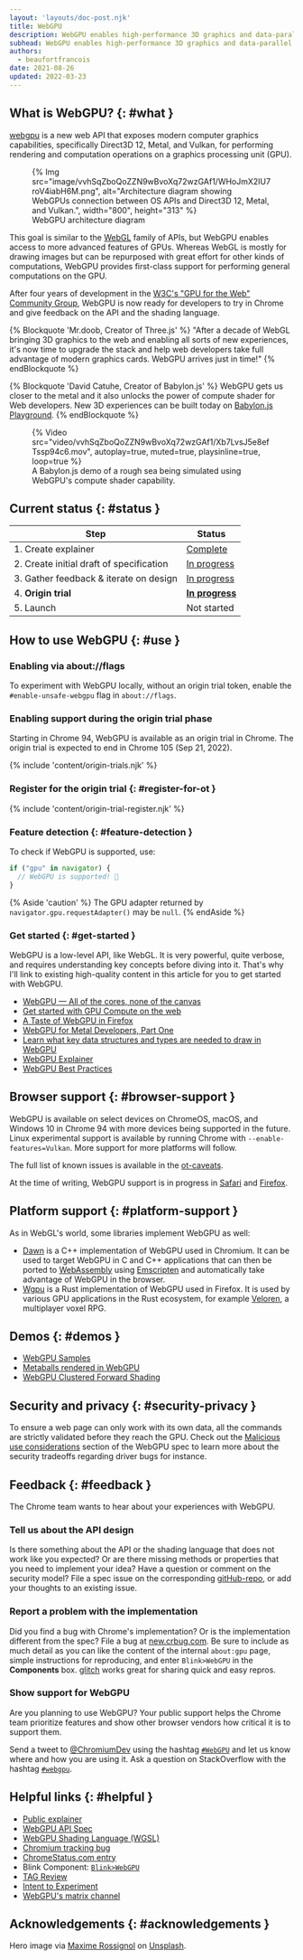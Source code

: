 ```yaml
---
layout: 'layouts/doc-post.njk'
title: WebGPU
description: WebGPU enables high-performance 3D graphics and data-parallel computation on the web.
subhead: WebGPU enables high-performance 3D graphics and data-parallel computation on the web.
authors:
  - beaufortfrancois
date: 2021-08-26
updated: 2022-03-23
---
```


## What is WebGPU? {: #what }

[webgpu] is a new web API that exposes modern computer graphics capabilities,
specifically Direct3D 12, Metal, and Vulkan, for performing rendering and
computation operations on a graphics processing unit (GPU).

<figure>
  {% Img src="image/vvhSqZboQoZZN9wBvoXq72wzGAf1/WHoJmX2IU7roV4iabH6M.png", alt="Architecture diagram showing WebGPUs connection between OS APIs and Direct3D 12, Metal, and Vulkan.", width="800", height="313" %}
  <figcaption>WebGPU architecture diagram</figcaption>
</figure>

This goal is similar to the [WebGL][webgl] family of APIs, but WebGPU enables access to
more advanced features of GPUs. Whereas WebGL is mostly for drawing images but
can be repurposed with great effort for other kinds of computations, WebGPU
provides first-class support for performing general computations on the GPU.

After four years of development in the [W3C's "GPU for the Web" Community
Group][w3c-gpu], WebGPU is now ready for developers to try in Chrome and give feedback on
the API and the shading language.

{% Blockquote 'Mr.doob, Creator of Three.js' %}
"After a decade of WebGL bringing 3D graphics to the web and enabling all sorts
of new experiences, it's now time to upgrade the stack and help web developers
take full advantage of modern graphics cards. WebGPU arrives just in time!"
{% endBlockquote %}

{% Blockquote 'David Catuhe, Creator of Babylon.js' %}
WebGPU gets us closer to the metal and it also unlocks the power of compute
shader for Web developers. New 3D experiences can be built today on [Babylon.js
Playground][babylon].
{% endBlockquote %}

<figure>
  {% Video src="video/vvhSqZboQoZZN9wBvoXq72wzGAf1/Xb7LvsJ5e8efTssp94c6.mov", autoplay=true, muted=true, playsinline=true, loop=true %}
  <figcaption>
    A Babylon.js demo of a rough sea being simulated using WebGPU's compute shader capability.
  </figcaption>
</figure>

## Current status {: #status }

<div>

| Step                                     | Status                   |
| ---------------------------------------- | ------------------------ |
| 1. Create explainer                      | [Complete][explainer]    |
| 2. Create initial draft of specification | [In progress][spec]      |
| 3. Gather feedback & iterate on design   | [In progress](#feedback) |
| 4. **Origin trial**                      | **[In progress][ot]**    |
| 5. Launch                                | Not started              |

</div>

## How to use WebGPU {: #use }

### Enabling via about://flags

To experiment with WebGPU locally, without an origin trial token, enable the
`#enable-unsafe-webgpu` flag in `about://flags`.

### Enabling support during the origin trial phase

Starting in Chrome&nbsp;94, WebGPU is available as an origin trial in Chrome. The
origin trial is expected to end in Chrome&nbsp;105 (Sep 21, 2022).

{% include 'content/origin-trials.njk' %}

### Register for the origin trial {: #register-for-ot }

{% include 'content/origin-trial-register.njk' %}

### Feature detection {: #feature-detection }

To check if WebGPU is supported, use:

```js
if ("gpu" in navigator) {
  // WebGPU is supported! 🎉
}
```

{% Aside 'caution' %}
The GPU adapter returned by `navigator.gpu.requestAdapter()` may be `null`.
{% endAside %}

### Get started {: #get-started }

WebGPU is a low-level API, like WebGL. It is very powerful, quite verbose, and
requires understanding key concepts before diving into it. That's why I'll link
to existing high-quality content in this article for you to get started with
WebGPU.

- [WebGPU — All of the cores, none of the canvas][webgpu-surma]
- [Get started with GPU Compute on the web][webgpu-started]
- [A Taste of WebGPU in Firefox][webgpu-firefox]
- [WebGPU for Metal Developers, Part One][webgpu-metal]
- [Learn what key data structures and types are needed to draw in WebGPU][webgpu-draw]
- [WebGPU Explainer][webgpu-explainer]
- [WebGPU Best Practices][webgpu-best-practices]

## Browser support {: #browser-support }

WebGPU is available on select devices on ChromeOS, macOS, and Windows 10 in
Chrome&nbsp;94 with more devices being supported in the future. Linux
experimental support is available by running Chrome with
`--enable-features=Vulkan`. More support for more platforms will
follow.

The full list of known issues is available in the [ot-caveats].

At the time of writing, WebGPU support is in progress in [Safari][safari] and [Firefox][firefox].

## Platform support {: #platform-support }

As in WebGL's world, some libraries implement WebGPU as well:

- [Dawn][dawn] is a C++ implementation of WebGPU used in Chromium. It can be used to
  target WebGPU in C and C++ applications that can then be ported to
  [WebAssembly][webassembly] using [Emscripten][emscripten] and automatically take advantage of WebGPU in
  the browser.
- [Wgpu][wgpu] is a Rust implementation of WebGPU used in Firefox. It is used by
  various GPU applications in the Rust ecosystem, for example [Veloren][veloren], a
  multiplayer voxel RPG.

## Demos {: #demos }

- [WebGPU Samples][samples]
- [Metaballs rendered in WebGPU][metaballs]
- [WebGPU Clustered Forward Shading][shading]

## Security and privacy  {: #security-privacy }

To ensure a web page can only work with its own data, all the commands are
strictly validated before they reach the GPU. Check out the [Malicious use
considerations][malicious] section of the WebGPU spec to learn more about the security
tradeoffs regarding driver bugs for instance.

## Feedback {: #feedback }

The Chrome team wants to hear about your experiences with WebGPU.

### Tell us about the API design

Is there something about the API or the shading language that does not work like
you expected? Or are there missing methods or properties that you need to
implement your idea? Have a question or comment on the security model? File a
spec issue on the corresponding [gitHub-repo], or add your thoughts to an
existing issue.

### Report a problem with the implementation

Did you find a bug with Chrome's implementation? Or is the implementation
different from the spec? File a bug at [new.crbug.com](https://new.crbug.com).
Be sure to include as much detail as you can like the content of the internal
`about:gpu` page, simple instructions for reproducing, and enter `Blink>WebGPU`
in the **Components** box. [glitch](https://glitch.com/) works great for sharing
quick and easy repros.

### Show support for WebGPU

Are you planning to use WebGPU? Your public support helps the Chrome team
prioritize features and show other browser vendors how critical it is to support
them.

Send a tweet to [@ChromiumDev][cr-dev-twitter] using the hashtag
[`#WebGPU`](https://twitter.com/search?q=%23WebGPU&src=recent_search_click&f=live)
and let us know where and how you are using it. Ask a question on StackOverflow
with the hashtag [`#webgpu`](https://stackoverflow.com/questions/tagged/webgpu).

## Helpful links {: #helpful }

- [Public explainer][explainer]
- [WebGPU API Spec][spec]
- [WebGPU Shading Language (WGSL)][wgsl-spec]
- [Chromium tracking bug][cr-bug]
- [ChromeStatus.com entry][cr-status]
- Blink Component: [`Blink>WebGPU`][blink-component]
- [TAG Review](https://github.com/w3ctag/design-reviews/issues/626)
- [Intent to Experiment](https://groups.google.com/a/chromium.org/g/blink-dev/c/K4_egTNAvTs/m/ApS804L_AQAJ)
- [WebGPU's matrix channel][matrix]

## Acknowledgements {: #acknowledgements }

Hero image via [Maxime Rossignol](https://unsplash.com/@maxoor) on
[Unsplash](https://unsplash.com/photos/ukOCJ09jpgc).

[webgpu]: https://gpuweb.github.io/gpuweb/
[webgl]: https://developer.mozilla.org/docs/Web/API/WebGL_API
[w3c-gpu]: https://www.w3.org/community/gpu/
[babylon]: https://playground.babylonjs.com/#XCNL7Y
[webgpu-surma]: https://surma.dev/things/webgpu/
[webgpu-started]: /gpu-compute/
[webgpu-firefox]: https://hacks.mozilla.org/2020/04/experimental-webgpu-in-firefox/
[webgpu-metal]: https://metalbyexample.com/webgpu-part-one/
[webgpu-draw]: https://alain.xyz/blog/raw-webgpu
[webgpu-explainer]: https://gpuweb.github.io/gpuweb/explainer/
[webgpu-best-practices]: https://toji.github.io/webgpu-best-practices/
[ot-caveats]: https://hackmd.io/QcdsK_g7RVKRCIIBqgs5Hw
[safari]: https://webkit.org/blog/9528/webgpu-and-wsl-in-safari/
[firefox]: https://hacks.mozilla.org/2020/04/experimental-webgpu-in-firefox/
[dawn]: https://dawn.googlesource.com/dawn
[webassembly]: https://developer.mozilla.org/docs/WebAssembly
[emscripten]: https://emscripten.org/
[wgpu]: https://sotrh.github.io/learn-wgpu/#what-is-wgpu
[veloren]: https://veloren.net/devblog-125/
[samples]: https://austin-eng.com/webgpu-samples/
[metaballs]: https://toji.github.io/webgpu-metaballs/
[shading]: https://toji.github.io/webgpu-clustered-shading/
[malicious]: https://gpuweb.github.io/gpuweb/#malicious-use
[github-repo]: https://github.com/gpuweb/gpuweb/issues/
[spec]: https://gpuweb.github.io/gpuweb/
[wgsl-spec]: https://gpuweb.github.io/gpuweb/wgsl/
[issues]: https://github.com/gpuweb/gpuweb/issues
[explainer]: https://gpuweb.github.io/gpuweb/explainer/
[cr-bug]: https://bugs.chromium.org/p/chromium/issues/detail?id=1156646
[cr-status]: https://chromestatus.com/feature/6213121689518080
[blink-component]: https://chromestatus.com/features#component%3ABlink%3EWebGPU
[cr-dev-twitter]: https://twitter.com/ChromiumDev
[ot]: https://developer.chrome.com/origintrials/#/view_trial/118219490218475521
[matrix]: https://matrix.to/#/#WebGPU:matrix.org

